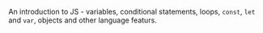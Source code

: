An introduction to JS - variables, conditional statements, loops, `const`, `let` and `var`, objects and other language featurs.
